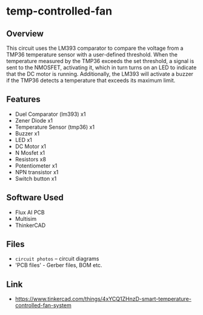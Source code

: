 # temp-controlled-fan

## Overview
This circuit uses the LM393 comparator to compare the voltage from a TMP36 temperature sensor with a user-defined threshold. When the temperature measured by the TMP36 exceeds the set threshold, a signal is sent to the NMOSFET, activating it, which in turn turns on an LED to indicate that the DC motor is running. Additionally, the LM393 will activate a buzzer if the TMP36 detects a temperature that exceeds its maximum limit. 

## Features
- Duel Comparator (lm393) x1
- Zener Diode x1
- Temperature Sensor (tmp36) x1
- Buzzer x1
- LED x1
- DC Motor x1
- N Mosfet x1
- Resistors x8
- Potentiometer x1
- NPN transistor x1
- Switch button x1

## Software Used
- Flux AI PCB
- Multisim
- ThinkerCAD

## Files
- `circuit photos` – circuit diagrams
- 'PCB files' - Gerber files, BOM etc.

## Link
- https://www.tinkercad.com/things/4xYCQ1ZHnzD-smart-temperature-controlled-fan-system
